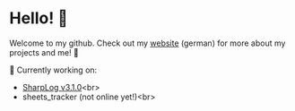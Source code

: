 # Hello! 👋

Welcome to my github. Check out my [website](marvin-fuchs.de) (german) for more about my projects and me! 🚀

🎈 Currently working on:
- [SharpLog v3.1.0](sharplog.marvin-fuchs.de)<br\> 
- sheets_tracker (not online yet!)<br\>
